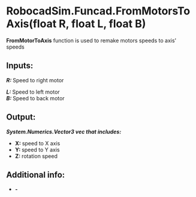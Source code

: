 <h1> RobocadSim.Funcad.FromMotorsToAxis(float R, float L, float B)  </h1>
  
<strong>FromMotorToAxis</strong> function is used to remake motors speeds to axis' speeds  
  
<h2><strong> Inputs: </strong></h2>  
<strong><em>R: </em></strong>Speed to right motor  

<strong><em>L: </em></strong>Speed to left motor  
<strong><em>B: </em></strong>Speed to back motor 
  
<h2><strong> Output: </strong></h2>
<strong><em>System.Numerics.Vector3 vec that includes:</em></strong> 
<ul>
  <li><strong>X: </strong>speed to X axis</li> 
  <li><strong>Y: </strong>speed to Y axis</li>
  <li><strong>Z: </strong>rotation speed</li>
</ul>

<h2><strong> Additional info: </strong></h2>
<ul>
<li><strong>-</strong></li>
</ul>

